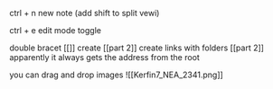 ctrl + n
	new note
(add shift to split vewi)

ctrl + e
	edit mode toggle

double bracet [[]]
	 create [[part 2]]
	create links with folders [[part 2]]
	apparently it always gets the address from the root
	
you can drag and drop images 
![[Kerfin7_NEA_2341.png]]